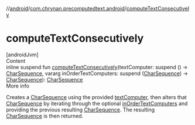 //[android](../../index.md)/[com.chrynan.precomputedtext.android](index.md)/[computeTextConsecutively](compute-text-consecutively.md)



# computeTextConsecutively  
[androidJvm]  
Content  
inline suspend fun [computeTextConsecutively](compute-text-consecutively.md)(textComputer: suspend () -> [CharSequence](https://kotlinlang.org/api/latest/jvm/stdlib/kotlin/-char-sequence/index.html), vararg inOrderTextComputers: suspend ([CharSequence](https://kotlinlang.org/api/latest/jvm/stdlib/kotlin/-char-sequence/index.html)) -> [CharSequence](https://kotlinlang.org/api/latest/jvm/stdlib/kotlin/-char-sequence/index.html)): [CharSequence](https://kotlinlang.org/api/latest/jvm/stdlib/kotlin/-char-sequence/index.html)  
More info  


Creates a [CharSequence](https://kotlinlang.org/api/latest/jvm/stdlib/kotlin/-char-sequence/index.html) using the provided [textComputer](compute-text-consecutively.md), then alters that [CharSequence](https://kotlinlang.org/api/latest/jvm/stdlib/kotlin/-char-sequence/index.html) by iterating through the optional [inOrderTextComputers](compute-text-consecutively.md) and providing the previous resulting [CharSequence](https://kotlinlang.org/api/latest/jvm/stdlib/kotlin/-char-sequence/index.html). The resulting [CharSequence](https://kotlinlang.org/api/latest/jvm/stdlib/kotlin/-char-sequence/index.html) is then returned.

  



